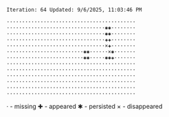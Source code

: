 `Iteration: 64 Updated: 9/6/2025, 11:03:46 PM`
<!-- GOL_START -->
`··········································`</br>
`································✱✱········`</br>
`································✱✱········`</br>
`································✚✚········`</br>
`································×✚········`</br>
`·························✱✱······×✱·······`</br>
`·························✱✱·····✱✱✚·······`</br>
`··········································`</br>
`··········································`</br>
`··········································`</br>
`··········································`</br>
`··········································`</br>
`··········································`</br>
<!-- GOL_END -->
· - missing
✚ - appeared
✱ - persisted
× - disappeared